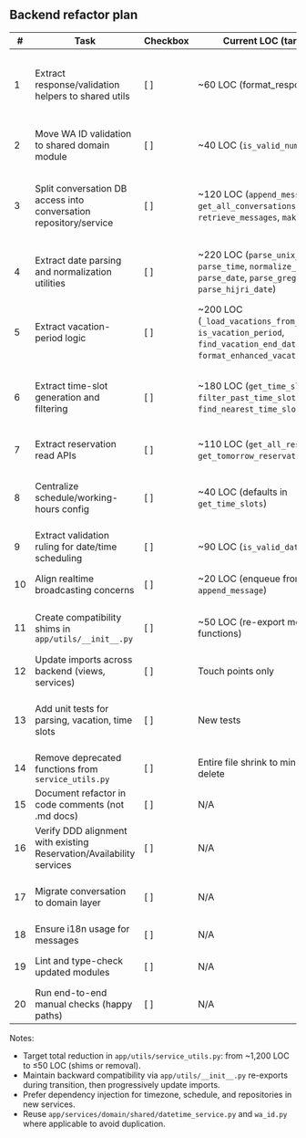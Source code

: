 ## Backend refactor plan

| # | Task | Checkbox | Current LOC (targeted) | Destination / New Files | Rationale & Notes |
|---|------|----------|------------------------|--------------------------|-------------------|
| 1 | Extract response/validation helpers to shared utils | [ ] | ~60 LOC (format_response, errors) | `app/utils/response_utils.py` and re-export in `app/utils/__init__.py` | Centralize `format_response` and error constants; used across domain services. Avoid duplication. |
| 2 | Move WA ID validation to shared domain module | [ ] | ~40 LOC (`is_valid_number`) | Use existing `app/services/domain/shared/wa_id.py` and add thin wrapper `app/utils/wa_id_utils.py` for backward compatibility | DRY with existing `WaId` model; provide compatibility layer for old imports. |
| 3 | Split conversation DB access into conversation repository/service | [ ] | ~120 LOC (`append_message`, `get_all_conversations`, `retrieve_messages`, `make_thread`) | New: `app/services/domain/conversation/conversation_repository.py`, `conversation_service.py`; update imports | Align with DDD; keep DB access in repositories. Service orchestrates append/retrieve, emits realtime events. |
| 4 | Extract date parsing and normalization utilities | [ ] | ~220 LOC (`parse_unix_timestamp`, `parse_time`, `normalize_time_format`, `parse_date`, `parse_gregorian_date`, `parse_hijri_date`) | New: `app/services/domain/shared/time_parsing.py` (domain), plus re-exports via `app/utils/__init__.py` | Single source for robust parsing. Used by reservation/availability and elsewhere. |
| 5 | Extract vacation-period logic | [ ] | ~200 LOC (`_load_vacations_from_db`, `is_vacation_period`, `find_vacation_end_date`, `format_enhanced_vacation_message`) | New: `app/services/domain/shared/vacation_service.py`; reuse DB models from `app/db.py` | Consolidate vacation handling; avoid duplication with `app/utils/realtime.py` and API `/vacations`. |
| 6 | Extract time-slot generation and filtering | [ ] | ~180 LOC (`get_time_slots`, `filter_past_time_slots`, `find_nearest_time_slot`) | New: `app/services/domain/reservation/time_slot_service.py` | Dedicated service to generate, filter, and format slots; used by `AvailabilityService` and `ReservationService`. |
| 7 | Extract reservation read APIs | [ ] | ~110 LOC (`get_all_reservations`, `get_tomorrow_reservations`) | Leverage existing `app/services/domain/reservation/reservation_repository.py` by adding methods; thin wrappers in `reservation_service.py` | Prevents direct SQL in utils; unify querying. |
| 8 | Centralize schedule/working-hours config | [ ] | ~40 LOC (defaults in `get_time_slots`) | New: `app/services/domain/shared/schedule_config.py` | Single source for weekly schedule and Ramadan overrides; injectable into time-slot service. |
| 9 | Extract validation ruling for date/time scheduling | [ ] | ~90 LOC (`is_valid_date_time`) | Move to `app/services/domain/shared/scheduling_validation.py` (uses parsing + timezone) | Keeps business rules together; reused by reservation flows. |
| 10 | Align realtime broadcasting concerns | [ ] | ~20 LOC (enqueue from `append_message`) | Keep broadcasting inside corresponding domain service methods (conversation/reservation) | SoC: repositories have no side-effects; services emit events. |
| 11 | Create compatibility shims in `app/utils/__init__.py` | [ ] | ~50 LOC (re-export moved functions) | Update `app/utils/__init__.py` to import from new modules | Non-breaking change for existing call sites; enables incremental migration. |
| 12 | Update imports across backend (views, services) | [ ] | Touch points only | Replace `from app.utils.service_utils import ...` with new imports | Mechanical refactor; ensure no circular deps. |
| 13 | Add unit tests for parsing, vacation, time slots | [ ] | New tests | `tests/domain/shared/test_time_parsing.py`, `test_vacation_service.py`; `tests/domain/reservation/test_time_slot_service.py` | Guard regressions; cover edge cases (Windows/Unix time formats, Hijri conversion). |
| 14 | Remove deprecated functions from `service_utils.py` | [ ] | Entire file shrink to minimal or delete | Decompose into focused modules; keep only legacy no-op wrappers if needed | Final cleanup after consumers updated. |
| 15 | Document refactor in code comments (not .md docs) | [ ] | N/A | Docstrings at new modules/classes; brief rationale | Per project rule: no .md docs unless requested. |
| 16 | Verify DDD alignment with existing Reservation/Availability services | [ ] | N/A | Ensure no duplication with `reservation_service.py`, `availability_service.py` | Use existing domain services; merge new services where overlapping. |
| 17 | Migrate conversation to domain layer | [ ] | N/A | Implement `conversation_service` and use in LLM and API endpoints | Bring feature parity: append, retrieve, thread creation, limited history sorting. |
| 18 | Ensure i18n usage for messages | [ ] | N/A | Keep `get_message` calls within services; no hardcoded strings | Respect existing i18n approach. |
| 19 | Lint and type-check updated modules | [ ] | N/A | Run linters; fix issues | Maintain code quality; avoid runtime regressions. |
| 20 | Run end-to-end manual checks (happy paths) | [ ] | N/A | Reserve slot, list reservations, conversation append, vacations | Validate behavior parity and improvements. |

Notes:

- Target total reduction in `app/utils/service_utils.py`: from ~1,200 LOC to ≤50 LOC (shims or removal).
- Maintain backward compatibility via `app/utils/__init__.py` re-exports during transition, then progressively update imports.
- Prefer dependency injection for timezone, schedule, and repositories in new services.
- Reuse `app/services/domain/shared/datetime_service.py` and `wa_id.py` where applicable to avoid duplication.
